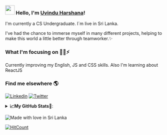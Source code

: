 ### <img src="https://media.giphy.com/media/hvRJCLFzcasrR4ia7z/giphy.gif" width="30px"> Hello, I'm [Uvindu Harshana](https://danielcaballero.herokuapp.com)!

I'm currently a CS Undergraduate. I´m live in Sri Lanka.

I've had the chance to immerse myself in many different projects, helping to make this world a little better through teamworker.✨

### What I'm focusing on 🧑‍💻⚡️

Currently improving my English, JS and CSS skills. Also I'm learning about ReactJS <br />

### Find me elsewhere 🌎

[![Linkedin](https://img.shields.io/badge/LinkedIn-0077B5?style=for-the-badge&logo=linkedin&logoColor=white&link=https://www.linkedin.com/in/uvinduharshana/)](https://www.linkedin.com/in/uvinduharshana/) 
[![Twitter](https://img.shields.io/badge/Twitter-1DA1F2?style=for-the-badge&logo=twitter&logoColor=white&link=https://twitter.com/uvindu_harshana)](https://twitter.com/uvindu_harshana)

<details>

<summary><b>📈My GitHub Stats🧠</b>: </summary>

<p align="center">
  
<img src="https://github-readme-stats.vercel.app/api?username=uv1ndu&show_icons=true&theme=gotham" alt="danielcaballero796" />
<br>
<img src = "https://github-readme-stats.vercel.app/api/top-langs/?username=uv1ndu&hide=css,java,html&theme=gotham">

</p>

[![trophy](https://github-profile-trophy.vercel.app/?username=uv1ndu)](https://github.com/danielcaballero796/github-profile-trophy) 

</details>

<p align="center">
  
![Made with love in Sri Lanka](https://madewithlove.now.sh/lk?heart=true&colorA=%23432275&colorB=%2334bd81&template=for-the-badge)
  
[![HitCount](http://hits.dwyl.com/uv1ndu/uv1ndu.svg)](http://hits.dwyl.com/uv1ndu/uv1ndu)

</p>
